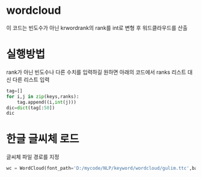 # wordcloud
이 코드는 빈도수가 아닌 krwordrank의 rank를 int로 변형 후 워드클라우드를 산출  
# 실행방법
rank가 아닌 빈도수나 다른 수치를 입력하길 원하면 아래의 코드에서 ranks 리스트 대신 다른 리스트 입력  
```python
tag=[]
for i,j in zip(keys,ranks):
    tag.append((i,int(j)))
dic=dict(tag[:50])
dic
```

# 한글 글씨체 로드
글씨체 파일 경로를 지정  
```python
wc = WordCloud(font_path='D:/mycode/NLP/keyword/wordcloud/gulim.ttc',background_color="white", max_font_size=60)
```
